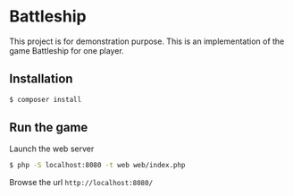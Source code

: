 Battleship
==========

This project is for demonstration purpose.
This is an implementation of the game Battleship for one player.

Installation
------------

```bash
$ composer install
```

Run the game
------------

Launch the web server
```bash
$ php -S localhost:8080 -t web web/index.php
```

Browse the url `http://localhost:8080/`